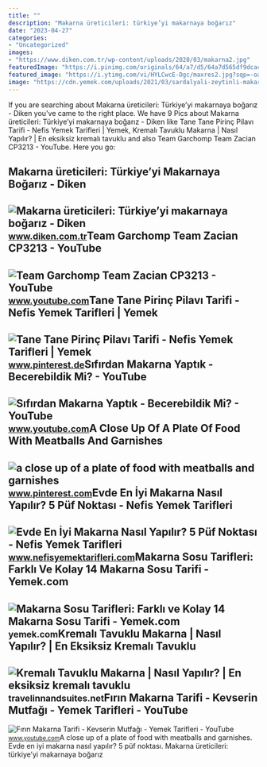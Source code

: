 ```yaml
---
title: ""
description: "Makarna üreticileri: türkiye’yi makarnaya boğarız"
date: "2023-04-27"
categories:
- "Uncategorized"
images:
- "https://www.diken.com.tr/wp-content/uploads/2020/03/makarna2.jpg"
featuredImage: "https://i.pinimg.com/originals/64/a7/d5/64a7d565df9dcac2952859bec4663e15.jpg"
featured_image: "https://i.ytimg.com/vi/HYLCwcE-Dgc/maxres2.jpg?sqp=-oaymwEoCIAKENAF8quKqQMcGADwAQH4AYwCgALgA4oCDAgAEAEYRSBHKGUwDw==&amp;rs=AOn4CLC_ulBvmvqa2cf2uT56Qfk3FCYaDA"
image: "https://cdn.yemek.com/uploads/2021/03/sardalyali-zeytinli-makarna-yemekcom.jpg"
---
```


If you are searching about Makarna üreticileri: Türkiye’yi makarnaya boğarız - Diken you've came to the right place. We have 9 Pics about Makarna üreticileri: Türkiye’yi makarnaya boğarız - Diken like Tane Tane Pirinç Pilavı Tarifi - Nefis Yemek Tarifleri | Yemek, Kremalı Tavuklu Makarna | Nasıl Yapılır? | En eksiksiz kremalı tavuklu and also Team Garchomp Team Zacian CP3213 - YouTube. Here you go:

Makarna üreticileri: Türkiye’yi Makarnaya Boğarız - Diken
---------------------------------------------------------

 ![Makarna üreticileri: Türkiye’yi makarnaya boğarız - Diken](https://www.diken.com.tr/wp-content/uploads/2020/03/makarna2.jpg) <small>www.diken.com.tr</small>Team Garchomp Team Zacian CP3213 - YouTube
------------------------------------------

 ![Team Garchomp Team Zacian CP3213 - YouTube](https://i.ytimg.com/vi/HYLCwcE-Dgc/maxres2.jpg?sqp=-oaymwEoCIAKENAF8quKqQMcGADwAQH4AYwCgALgA4oCDAgAEAEYRSBHKGUwDw==&rs=AOn4CLC_ulBvmvqa2cf2uT56Qfk3FCYaDA) <small>www.youtube.com</small>Tane Tane Pirinç Pilavı Tarifi - Nefis Yemek Tarifleri | Yemek
--------------------------------------------------------------

 ![Tane Tane Pirinç Pilavı Tarifi - Nefis Yemek Tarifleri | Yemek](https://i.pinimg.com/originals/64/a7/d5/64a7d565df9dcac2952859bec4663e15.jpg) <small>www.pinterest.de</small>Sıfırdan Makarna Yaptık - Becerebildik Mi? - YouTube
----------------------------------------------------

 ![Sıfırdan Makarna Yaptık - Becerebildik Mi? - YouTube](https://i.ytimg.com/vi/l47zAxb-K4U/maxresdefault.jpg) <small>www.youtube.com</small>A Close Up Of A Plate Of Food With Meatballs And Garnishes
----------------------------------------------------------

 ![a close up of a plate of food with meatballs and garnishes](https://i.pinimg.com/originals/3f/2f/49/3f2f494f60674e83b572c5398ebdf5b5.jpg) <small>www.pinterest.com</small>Evde En İyi Makarna Nasıl Yapılır? 5 Püf Noktası - Nefis Yemek Tarifleri
------------------------------------------------------------------------

 ![Evde En İyi Makarna Nasıl Yapılır? 5 Püf Noktası - Nefis Yemek Tarifleri](https://i.nefisyemektarifleri.com/2022/09/29/evde-en-iyi-makarna-nasil-yapilir-5-puf-noktasi-3.jpg) <small>www.nefisyemektarifleri.com</small>Makarna Sosu Tarifleri: Farklı Ve Kolay 14 Makarna Sosu Tarifi - Yemek.com
--------------------------------------------------------------------------

 ![Makarna Sosu Tarifleri: Farklı ve Kolay 14 Makarna Sosu Tarifi - Yemek.com](https://cdn.yemek.com/uploads/2021/03/sardalyali-zeytinli-makarna-yemekcom.jpg) <small>yemek.com</small>Kremalı Tavuklu Makarna | Nasıl Yapılır? | En Eksiksiz Kremalı Tavuklu
----------------------------------------------------------------------

 ![Kremalı Tavuklu Makarna | Nasıl Yapılır? | En eksiksiz kremalı tavuklu](https://i.ytimg.com/vi/j80m1rztH8g/maxresdefault.jpg) <small>travelinnandsuites.net</small>Fırın Makarna Tarifi - Kevserin Mutfağı - Yemek Tarifleri - YouTube
-------------------------------------------------------------------

 ![Fırın Makarna Tarifi - Kevserin Mutfağı - Yemek Tarifleri - YouTube](https://i.ytimg.com/vi/jFACIDr1CRg/maxresdefault.jpg) <small>www.youtube.com</small>A close up of a plate of food with meatballs and garnishes. Evde en i̇yi makarna nasıl yapılır? 5 püf noktası. Makarna üreticileri: türkiye’yi makarnaya boğarız
